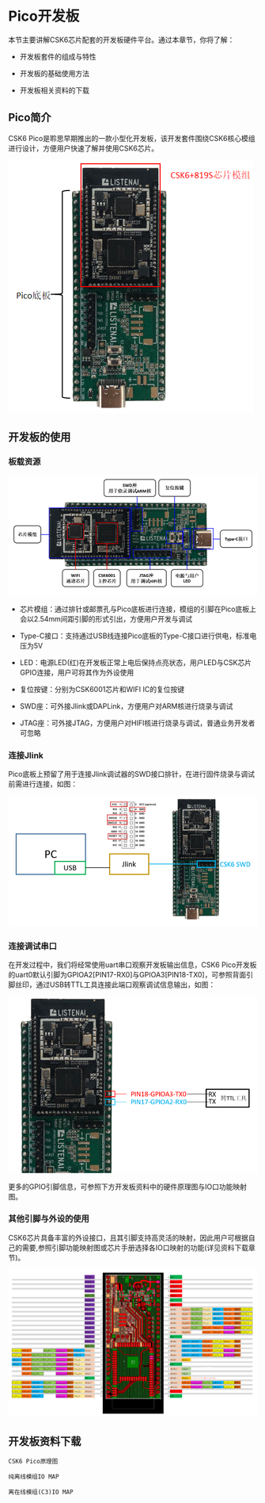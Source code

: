 # Pico开发板

本节主要讲解CSK6芯片配套的开发板硬件平台。通过本章节，你将了解：


* 开发板套件的组成与特性


* 开发板的基础使用方法


* 开发板相关资料的下载

## Pico简介

CSK6 Pico是聆思早期推出的一款小型化开发板，该开发套件围绕CSK6核心模组进行设计，方便用户快速了解并使用CSK6芯片。



![image](./images/pico/1_819s_pico.png)

## 开发板的使用

### 板载资源



![image](./images/pico/5_board_res.png)


* 芯片模组：通过排针或邮票孔与Pico底板进行连接，模组的引脚在Pico底板上会以2.54mm间距引脚的形式引出，方便用户开发与调试


* Type-C接口：支持通过USB线连接Pico底板的Type-C接口进行供电，标准电压为5V


* LED：电源LED(红)在开发板正常上电后保持点亮状态，用户LED与CSK芯片GPIO连接，用户可将其作为外设使用


* 复位按键：分别为CSK6001芯片和WIFI IC的复位按键


* SWD座：可外接Jlink或DAPLink，方便用户对ARM核进行烧录与调试


* JTAG座：可外接JTAG，方便用户对HIFI核进行烧录与调试，普通业务开发者可忽略

### 连接Jlink

Pico底板上预留了用于连接Jlink调试器的SWD接口排针，在进行固件烧录与调试前需进行连接，如图：



![image](./images/pico/3_jlink.png)

### 连接调试串口

在开发过程中，我们将经常使用uart串口观察开发板输出信息，CSK6 Pico开发板的uart0默认引脚为GPIOA2[PIN17-RX0]与GPIOA3[PIN18-TX0]，可参照背面引脚丝印，通过USB转TTL工具连接此端口观察调试信息输出，如图：



![image](./images/pico/4_uart.png)

更多的GPIO引脚信息，可参照下方开发板资料中的硬件原理图与IO口功能映射图。

### 其他引脚与外设的使用

CSK6芯片具备丰富的外设接口，且其引脚支持高灵活的映射，因此用户可根据自己的需要,参照引脚功能映射图或芯片手册选择各IO口映射的功能(详见资料下载章节)。



![image](./images/pico/6_offline_IOMAP.png)

## 开发板资料下载

`CSK6 Pico原理图`

`纯离线模组IO MAP`

`离在线模组(C3)IO MAP`
